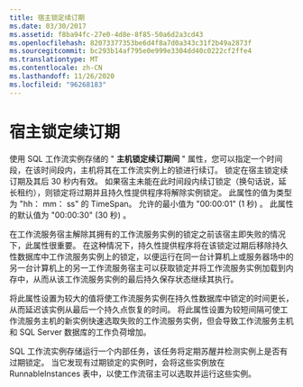 ```yaml
---
title: 宿主锁定续订期
ms.date: 03/30/2017
ms.assetid: f8ba94fc-27e0-4d8e-8f85-50a6d2a3cd43
ms.openlocfilehash: 82073377353be6d4f8a7d0a343c31f2b49a2873f
ms.sourcegitcommit: bc293b14af795e0e999e3304dd40c0222cf2ffe4
ms.translationtype: MT
ms.contentlocale: zh-CN
ms.lasthandoff: 11/26/2020
ms.locfileid: "96268183"
---
```

# <a name="host-lock-renewal-period"></a>宿主锁定续订期

使用 SQL 工作流实例存储的 " **主机锁定续订期间** " 属性，您可以指定一个时间段，在该时间段内，主机将其在工作流实例上的锁进行续订。 锁定在宿主锁定续订期及其后 30 秒内有效。 如果宿主未能在此时间段内续订锁定（换句话说，延长租约），则锁定将过期并且持久性提供程序将解除实例锁定。 此属性的值为类型为 "hh： mm： ss" 的 TimeSpan。 允许的最小值为 "00:00:01" (1 秒) 。 此属性的默认值为 "00:00:30" (30 秒) 。  
  
 在工作流服务宿主解除其拥有的工作流服务实例的锁定之前该宿主即失败的情况下，此属性很重要。 在这种情况下，持久性提供程序将在该锁定过期后移除持久性数据库中工作流服务实例上的锁定，以便运行在同一台计算机上或服务器场中的另一台计算机上的另一工作流服务宿主可以获取锁定并将工作流服务实例加载到内存中，从而从该工作流服务实例的最后持久保存状态继续其执行。  
  
 将此属性设置为较大的值将使工作流服务实例在持久性数据库中锁定的时间更长，从而延迟该实例从最后一个持久点恢复的时间。 将此属性设置为较短间隔可使工作流服务主机的新实例快速选取失败的工作流服务实例，但会导致工作流服务主机和 SQL Server 数据库的工作负荷增加。  
  
 SQL 工作流实例存储运行一个内部任务，该任务将定期苏醒并检测实例上是否有过期锁定。 当它发现有过期锁定的实例时，会将这些实例放在 RunnableInstances 表中，以使工作流宿主可以选取并运行这些实例。
